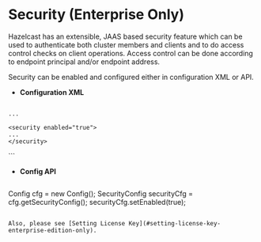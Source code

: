 

# Security (Enterprise Only)

Hazelcast has an extensible, JAAS based security feature which can be used to authenticate both cluster members and clients and to do access control checks on client operations. Access control can be done according to endpoint principal and/or endpoint address. 

Security can be enabled and configured either in configuration XML or API.

-	**Configuration XML**

	```xml
<hazelcast xsi:schemaLocation="http://www.hazelcast.com/schema/config
    http://www.hazelcast.com/schema/config/hazelcast-config-3.1.xsd"
    xmlns="http://www.hazelcast.com/schema/config"
    xmlns:xsi="http://www.w3.org/2001/XMLSchema-instance">
    
    ...
    
    <security enabled="true">
    ...
    </security>
</hazelcast>
```

-	**Config API**

	```java
Config cfg = new Config();
SecurityConfig securityCfg = cfg.getSecurityConfig();
securityCfg.setEnabled(true);
```

Also, please see [Setting License Key](#setting-license-key-enterprise-edition-only).

